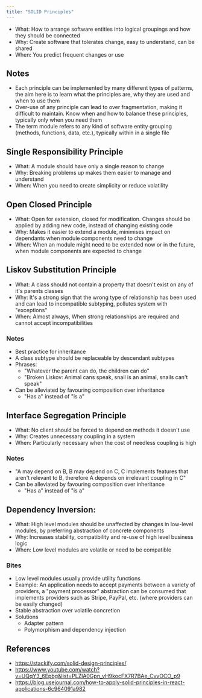 ```yaml
---
title: "SOLID Principles"
---
```

- What: How to arrange software entities into logical groupings and how they should be connected
- Why: Create software that tolerates change, easy to understand, can be shared
- When: You predict frequent changes or use

## Notes

- Each principle can be implemented by many different types of patterns, the aim here is to learn what the principles are, why they are used and when to use them
- Over-use of any principle can lead to over fragmentation, making it difficult to maintain. Know when and how to balance these principles, typically only when you need them
- The term module refers to any kind of software entity grouping (methods, functions, data, etc.), typically within in a single file

## Single Responsibility Principle

- What: A module should have only a single reason to change
- Why: Breaking problems up makes them easier to manage and understand
- When: When you need to create simplicity or reduce volatility

## Open Closed Principle

- What: Open for extension, closed for modification. Changes should be applied by adding new code, instead of changing existing code
- Why: Makes it easier to extend a module, minimises impact on dependants when module components need to change
- When: When an module might need to be extended now or in the future, when module components are expected to change


## Liskov Substitution Principle

- What: A class should not contain a property that doesn't exist on any of it's parents classes
- Why: It's a strong sign that the wrong type of relationship has been used and can lead to incompatible subtyping, pollutes system with "exceptions"
- When: Almost always, When strong relationships are required and cannot accept incompatibilities

### Notes

- Best practice for inheritance
- A class subtype should be replaceable by descendant subtypes
- Phrases:
  - "Whatever the parent can do, the children can do"
  - "Broken Liskov: Animal cans speak, snail is an animal, snails can't speak"
- Can be alleviated by favouring composition over inheritance
  - "Has a" instead of "is a"

## Interface Segregation Principle

- What: No client should be forced to depend on methods it doesn't use
- Why: Creates unnecessary coupling in a system
- When: Particularly necessary when the cost of needless coupling is high

### Notes

- "A may depend on B, B may depend on C, C implements features that aren't relevant to B, therefore A depends on irrelevant coupling in C"
- Can be alleviated by favouring composition over inheritance
  - "Has a" instead of "is a"

## Dependency Inversion:

- What: High level modules should be unaffected by changes in low-level modules, by preferring abstraction of concrete components
- Why: Increases stability, compatibility and re-use of high level business logic
- When: Low level modules are volatile or need to be compatible

### Bites

- Low level modules usually provide utility functions
- Example: An application needs to accept payments between a variety of providers, a "payment processor" abstraction can be consumed that implements providers such as Stripe, PayPal, etc. (where providers can be easily changed)
- Stable abstraction over volatile concretion
- Solutions
  - Adapter pattern
  - Polymorphism and dependency injection

## References

- https://stackify.com/solid-design-principles/
- https://www.youtube.com/watch?v=UQqY3_6Epbg&list=PLZlA0Gpn_vH9kocFX7R7BAe_CvvOCO_p9
- https://blog.usejournal.com/how-to-apply-solid-principles-in-react-applications-6c964091a982
